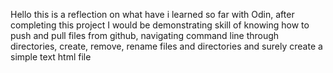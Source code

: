 Hello this is a reflection on what have i learned so far with Odin, after completing this project I would be demonstrating skill of knowing how to push and pull files from github, navigating command line through directories, create, remove, rename files and directories and surely create a simple text html file 